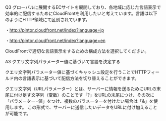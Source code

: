 Q3
グローバルに展開するECサイトを展開しており、各地域に応じた言語表示で効率的に配信するためにCloudFrontを利用したいと考えています。言語は以下のようにHTTP領域にて区別されています。

・http://pintor.cloudfront.net/index?language=jp

・http://pintor.cloudfront.net/index?language=en

CloudFrontで適切な言語表示をするための構成方法を選択してください。

A3
クエリ文字列パラメーター値に基づいて言語を決定する

クエリ文字列パラメーター値に基づくキャッシュ設定を行うことでHTTPフィールド内の言語表示に基づいて配信方法を切り替えることができます。

クエリ文字列（URLパラメーター）とは、サーバーに情報を送るためにURLの末尾に付け足す文字列（変数）のことです「?」をURLの末尾につけ、その次に「パラメーター=値」をつけ、複数のパラメーターを付けたい場合は「&」を使用します。
この形式で、サーバーに送信したいデータをURLに付け加えることが可能です。
